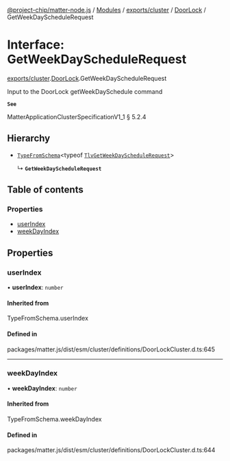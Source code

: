 [@project-chip/matter-node.js](../README.md) / [Modules](../modules.md) / [exports/cluster](../modules/exports_cluster.md) / [DoorLock](../modules/exports_cluster.DoorLock.md) / GetWeekDayScheduleRequest

# Interface: GetWeekDayScheduleRequest

[exports/cluster](../modules/exports_cluster.md).[DoorLock](../modules/exports_cluster.DoorLock.md).GetWeekDayScheduleRequest

Input to the DoorLock getWeekDaySchedule command

**`See`**

MatterApplicationClusterSpecificationV1_1 § 5.2.4

## Hierarchy

- [`TypeFromSchema`](../modules/exports_tlv.md#typefromschema)\<typeof [`TlvGetWeekDayScheduleRequest`](../modules/exports_cluster.DoorLock.md#tlvgetweekdayschedulerequest)\>

  ↳ **`GetWeekDayScheduleRequest`**

## Table of contents

### Properties

- [userIndex](exports_cluster.DoorLock.GetWeekDayScheduleRequest.md#userindex)
- [weekDayIndex](exports_cluster.DoorLock.GetWeekDayScheduleRequest.md#weekdayindex)

## Properties

### userIndex

• **userIndex**: `number`

#### Inherited from

TypeFromSchema.userIndex

#### Defined in

packages/matter.js/dist/esm/cluster/definitions/DoorLockCluster.d.ts:645

___

### weekDayIndex

• **weekDayIndex**: `number`

#### Inherited from

TypeFromSchema.weekDayIndex

#### Defined in

packages/matter.js/dist/esm/cluster/definitions/DoorLockCluster.d.ts:644
